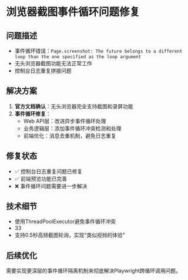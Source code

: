 # 浏览器截图事件循环问题修复

## 问题描述
- 事件循环错误：`Page.screenshot: The future belongs to a different loop than the one specified as the loop argument`
- 无头浏览器截图功能无法正常工作
- 控制台日志重复拼接问题

## 解决方案
1. **官方文档确认**：无头浏览器完全支持截图和录屏功能
2. **事件循环修复**：
   - Web API层：改进异步事件循环处理
   - 业务逻辑层：添加事件循环冲突检测和处理
   - 前端优化：消息去重机制，避免日志重复

## 修复状态
- ✅ 控制台日志重复问题已修复
- ✅ 前端预览功能已完善
- ❌ 事件循环问题需要进一步解决

## 技术细节
- 使用ThreadPoolExecutor避免事件循环冲突
- 33
- 支持0.5秒高频截图轮询，实现"类似视频的体验"

## 后续优化
需要实现更深层的事件循环隔离机制来彻底解决Playwright跨循环调用问题。